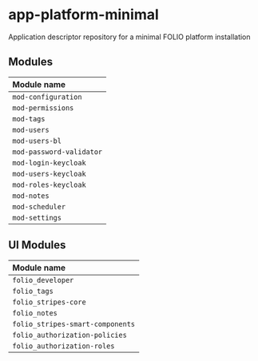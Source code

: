 # app-platform-minimal

Application descriptor repository for a minimal FOLIO platform installation

## Modules

| Module name              |
|:-------------------------|
| `mod-configuration`      |
| `mod-permissions`        |
| `mod-tags`               |
| `mod-users`              |
| `mod-users-bl`           |
| `mod-password-validator` |
| `mod-login-keycloak`     |
| `mod-users-keycloak`     |
| `mod-roles-keycloak`     |
| `mod-notes`              |
| `mod-scheduler`          |
| `mod-settings`           |

## UI Modules

| Module name                      |
|:---------------------------------|
| `folio_developer`                |
| `folio_tags`                     |
| `folio_stripes-core`             |
| `folio_notes`                    |
| `folio_stripes-smart-components` |
| `folio_authorization-policies`   |
| `folio_authorization-roles`      |

